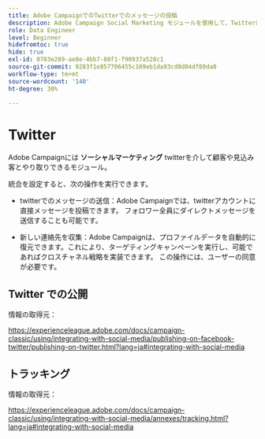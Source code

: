 ```yaml
---
title: Adobe CampaignでのTwitterでのメッセージの投稿
description: Adobe Campaign Social Marketing モジュールを使用して、Twitterにメッセージを投稿し、連絡先データを収集する方法を説明します。
role: Data Engineer
level: Beginner
hidefromtoc: true
hide: true
exl-id: 0783e289-ae8e-4bb7-80f1-f90937a528c1
source-git-commit: 9283f1e857706455c169eb1da93cd0d04df80da0
workflow-type: tm+mt
source-wordcount: '140'
ht-degree: 30%

---
```


# Twitter

Adobe Campaignには **ソーシャルマーケティング** twitterを介して顧客や見込み客とやり取りできるモジュール。

統合を設定すると、次の操作を実行できます。

* twitterでのメッセージの送信：Adobe Campaignでは、twitterアカウントに直接メッセージを投稿できます。 フォロワー全員にダイレクトメッセージを送信することも可能です。

* 新しい連絡先を収集：Adobe Campaignは、プロファイルデータを自動的に復元できます。これにより、ターゲティングキャンペーンを実行し、可能であればクロスチャネル戦略を実装できます。 この操作には、ユーザーの同意が必要です。


## Twitter での公開

情報の取得元：

https://experienceleague.adobe.com/docs/campaign-classic/using/integrating-with-social-media/publishing-on-facebook-twitter/publishing-on-twitter.html?lang=ja#integrating-with-social-media


## トラッキング

情報の取得元：

https://experienceleague.adobe.com/docs/campaign-classic/using/integrating-with-social-media/annexes/tracking.html?lang=ja#integrating-with-social-media

